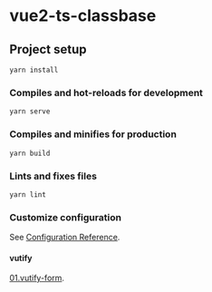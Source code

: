 # vue2-ts-classbase

## Project setup
```
yarn install
```

### Compiles and hot-reloads for development
```
yarn serve
```

### Compiles and minifies for production
```
yarn build
```

### Lints and fixes files
```
yarn lint
```

### Customize configuration
See [Configuration Reference](https://cli.vuejs.org/config/).


#### vutify
[01.vutify-form](https://vuetifyjs.com/zh-Hans/components/forms/#section-63d04ea44e0e9a8c8bc1-26-6e059664).
    
